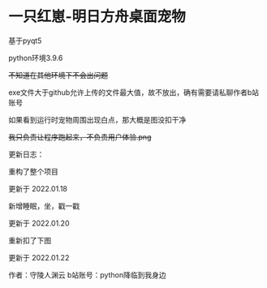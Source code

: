 # 一只红崽-明日方舟桌面宠物

基于pyqt5

python环境3.9.6

~~不知道在其他环境下不会出问题~~

exe文件大于github允许上传的文件最大值，故不放出，确有需要请私聊作者b站账号

如果看到运行时宠物周围出现白点，那大概是图没扣干净

~~我只负责让程序跑起来，不负责用户体验.png~~

更新日志：


重构了整个项目


更新于 2022.01.18


新增睡眠，坐，戳一戳


更新于 2022.01.20


重新扣了下图


更新于 2022.01.22



作者：守陵人渊云
b站账号：python降临到我身边
